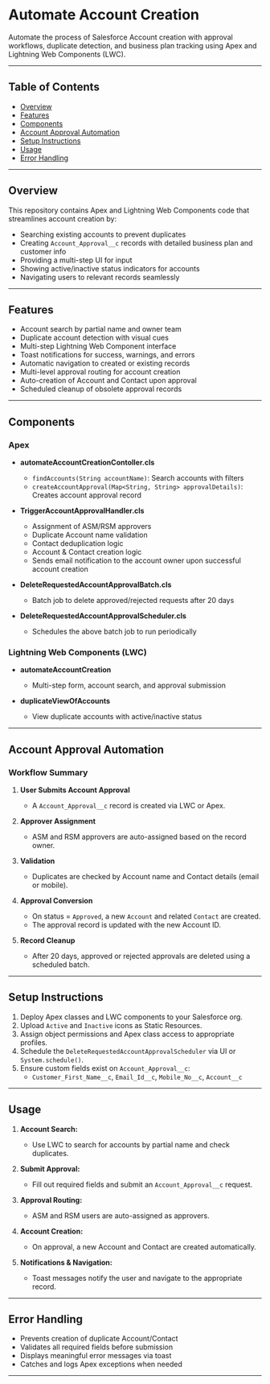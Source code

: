 # Automate Account Creation

Automate the process of Salesforce Account creation with approval workflows, duplicate detection, and business plan tracking using Apex and Lightning Web Components (LWC).

---

## Table of Contents

- [Overview](#overview)  
- [Features](#features)  
- [Components](#components)  
- [Account Approval Automation](#account-approval-automation)  
- [Setup Instructions](#setup-instructions)  
- [Usage](#usage)  
- [Error Handling](#error-handling)   

---

## Overview

This repository contains Apex and Lightning Web Components code that streamlines account creation by:

- Searching existing accounts to prevent duplicates  
- Creating `Account_Approval__c` records with detailed business plan and customer info  
- Providing a multi-step UI for input  
- Showing active/inactive status indicators for accounts  
- Navigating users to relevant records seamlessly  

---

## Features

- Account search by partial name and owner team  
- Duplicate account detection with visual cues  
- Multi-step Lightning Web Component interface  
- Toast notifications for success, warnings, and errors  
- Automatic navigation to created or existing records  
- Multi-level approval routing for account creation  
- Auto-creation of Account and Contact upon approval  
- Scheduled cleanup of obsolete approval records  

---

## Components

### Apex

- **automateAccountCreationContoller.cls**  
  - `findAccounts(String accountName)`: Search accounts with filters  
  - `createAccountApproval(Map<String, String> approvalDetails)`: Creates account approval record  

- **TriggerAccountApprovalHandler.cls**  
  -  Assignment of ASM/RSM approvers
  - Duplicate Account name validation
  - Contact deduplication logic
  - Account & Contact creation logic
  - Sends email notification to the account owner upon successful account creation  

- **DeleteRequestedAccountApprovalBatch.cls**  
  - Batch job to delete approved/rejected requests after 20 days  

- **DeleteRequestedAccountApprovalScheduler.cls**  
  - Schedules the above batch job to run periodically  

### Lightning Web Components (LWC)

- **automateAccountCreation**  
  - Multi-step form, account search, and approval submission  

- **duplicateViewOfAccounts**  
  - View duplicate accounts with active/inactive status  

---

## Account Approval Automation

### Workflow Summary

1. **User Submits Account Approval**  
   - A `Account_Approval__c` record is created via LWC or Apex.

2. **Approver Assignment**  
   - ASM and RSM approvers are auto-assigned based on the record owner.

3. **Validation**  
   - Duplicates are checked by Account name and Contact details (email or mobile).

4. **Approval Conversion**  
   - On status = `Approved`, a new `Account` and related `Contact` are created.
   - The approval record is updated with the new Account ID.

5. **Record Cleanup**  
   - After 20 days, approved or rejected approvals are deleted using a scheduled batch.

---

## Setup Instructions

1. Deploy Apex classes and LWC components to your Salesforce org.  
2. Upload `Active` and `Inactive` icons as Static Resources.  
3. Assign object permissions and Apex class access to appropriate profiles.  
4. Schedule the `DeleteRequestedAccountApprovalScheduler` via UI or `System.schedule()`.  
5. Ensure custom fields exist on `Account_Approval__c`:
   - `Customer_First_Name__c`, `Email_Id__c`, `Mobile_No__c`, `Account__c`

---

## Usage

1. **Account Search:**  
   - Use LWC to search for accounts by partial name and check duplicates.

2. **Submit Approval:**  
   - Fill out required fields and submit an `Account_Approval__c` request.

3. **Approval Routing:**  
   - ASM and RSM users are auto-assigned as approvers.

4. **Account Creation:**  
   - On approval, a new Account and Contact are created automatically.

5. **Notifications & Navigation:**  
   - Toast messages notify the user and navigate to the appropriate record.

---

## Error Handling

- Prevents creation of duplicate Account/Contact  
- Validates all required fields before submission  
- Displays meaningful error messages via toast  
- Catches and logs Apex exceptions when needed

---


